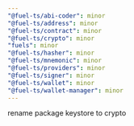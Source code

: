 ```yaml
---
"@fuel-ts/abi-coder": minor
"@fuel-ts/address": minor
"@fuel-ts/contract": minor
"@fuel-ts/crypto": minor
"fuels": minor
"@fuel-ts/hasher": minor
"@fuel-ts/mnemonic": minor
"@fuel-ts/providers": minor
"@fuel-ts/signer": minor
"@fuel-ts/wallet": minor
"@fuel-ts/wallet-manager": minor
---
```


rename package keystore to crypto
